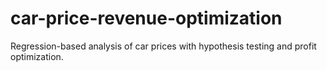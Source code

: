 # car-price-revenue-optimization
Regression-based analysis of car prices with hypothesis testing and profit optimization.
